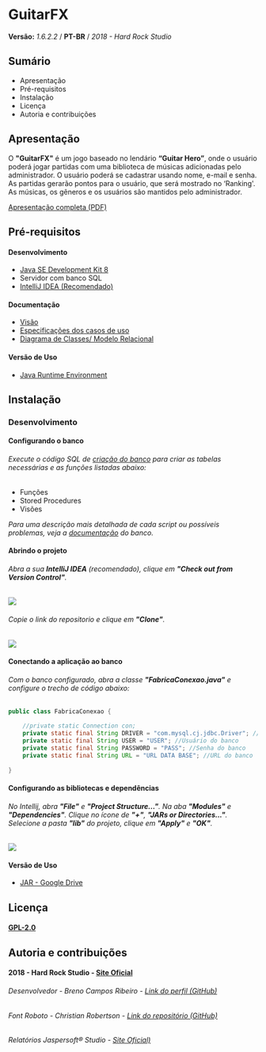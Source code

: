 # GuitarFX 
__Versão:__ _1.6.2.2_ / __PT-BR__ / _2018 - Hard Rock Studio_

## Sumário
* Apresentação
* Pré-requisitos
* Instalação
* Licença
* Autoria e contribuições

## Apresentação
O __"GuitarFX"__ é um jogo baseado no lendário
__“Guitar Hero”__, onde o usuário poderá
jogar partidas com uma biblioteca de
músicas adicionadas pelo administrador.
O usuário poderá se cadastrar
usando nome, e-mail e senha. As
partidas gerarão pontos para o usuário,
que será mostrado no ‘Ranking'.
As músicas, os gêneros e os usuários
são mantidos pelo administrador.

[Apresentação completa (PDF)](https://drive.google.com/open?id=10zD6LBiUUX7oDZ-isjOPX65HvNdgtuop)

## Pré-requisitos
#### Desenvolvimento
* [Java SE Development Kit 8](https://www.oracle.com/technetwork/pt/java/javase/downloads/jdk8-downloads-2133151.html)
* Servidor com banco SQL
* [IntelliJ IDEA (Recomendado)](https://www.jetbrains.com/idea/)

#### Documentação
* [Visão](https://drive.google.com/open?id=1d7JEpMx4wOuv8DHfB9keb8MvhcNU2gsK)
* [Especificações dos casos de uso](https://drive.google.com/open?id=1T1tTHufKSZEdDo0lymNy23ff7wDe3lq0)
* [Diagrama de Classes/ Modelo Relacional](https://drive.google.com/open?id=1fUpjxWhCpWfxdmFsxBwe11GPi5EENOsP)

#### Versão de Uso
* [Java Runtime Environment](https://www.java.com/pt_BR/download/)

## Instalação
### Desenvolvimento
#### Configurando o banco
###### Execute o código SQL de [criação do banco](https://drive.google.com/open?id=185J4BwL1YKo0wLKkDT5K2vzl2dNfE8x6) para criar as tabelas necessárias e as funções listadas abaixo:

* Funções
* Stored Procedures
* Visões

_Para uma descrição mais detalhada de cada script ou possíveis problemas, veja a [documentação](https://drive.google.com/open?id=1gRv5hPOEEgyJKNLK7rboNlZqZ8wJSoKB) do banco._

#### Abrindo o projeto
###### Abra a sua __IntelliJ IDEA__ (recomendado), clique em __"Check out from Version Control"__.
![](https://drive.google.com/uc?id=1cRSgvv18rE2Q5kLAQZ7UkvgdauYGqnRf)

###### Copie o link do repositorio e clique em __"Clone"__.
![](https://drive.google.com/uc?id=1JskosTBOgKaAuxgYRzX6hhSNxbNcHNul)

#### Conectando a aplicação ao banco
###### Com o banco configurado, abra a classe __"FabricaConexao.java"__ e configure o trecho de código abaixo:
``` java
public class FabricaConexao {

    //private static Connection con;
    private static final String DRIVER = "com.mysql.cj.jdbc.Driver"; //Driver do JDBC
    private static final String USER = "USER"; //Usuário do banco
    private static final String PASSWORD = "PASS"; //Senha do banco
    private static final String URL = "URL DATA BASE"; //URL do banco
    
}
```
#### Configurando as bibliotecas e dependências
###### No Intellij, abra __"File"__ e __"Project Structure..."__. Na aba __"Modules"__ e __"Dependencies"__. Clique no ícone de __"+"__, __"JARs or Directories..."__. Selecione a pasta __"lib"__ do projeto, clique em __"Apply"__ e __"OK"__.
![](https://drive.google.com/uc?id=16rKaSZyjbyb2AHNE9Ujg5r7a-rEbi3_u)

#### Versão de Uso
* [JAR - Google Drive](veverv)

## Licença
#### [GPL-2.0](https://drive.google.com/open?id=11ZTUlB6qpoKk_XgD6_dtKntQOfCsuQj8)

## Autoria e contribuições
#### 2018 - Hard Rock Studio - [Site Oficial](https://hardrockstudio.github.io/HardRockStudio-Website/)
###### Desenvolvedor - Breno Campos Ribeiro - [Link do perfil (GitHub)](https://github.com/orgs/GroveBS/people/GroveBStreet)
###### Font Roboto - Christian Robertson - [Link do repositório (GitHub)](https://github.com/google/roboto/)
###### Relatórios Jaspersoft® Studio  - [Site Oficial)](https://community.jaspersoft.com/project/jaspersoft-studio)

